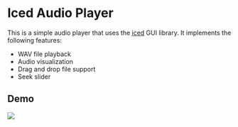 # Iced Audio Player

This is a simple audio player that uses the [iced](https://github.com/iced-rs/iced) GUI library.
It implements the following features:

- WAV file playback
- Audio visualization
- Drag and drop file support
- Seek slider

## Demo

![](./media/demo.gif)
